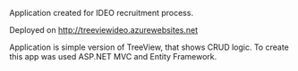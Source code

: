 Application created for IDEO recruitment process.

Deployed on http://treeviewideo.azurewebsites.net

Application is simple version of TreeView, that shows CRUD logic.
To create this app was used ASP.NET MVC and Entity Framework.
